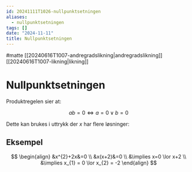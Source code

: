 ```yaml
---
id: 20241111T1026-nullpunktsetningen
aliases:
  - nullpunktsetningen
tags: []
date: "2024-11-11"
title: Nullpunktsetningen
---
```


#matte [[20240616T1007-andregradslikning|andregradslikning]] [[20240616T1007-likning|likning]]

# Nullpunktsetningen

Produktregelen sier at:

$$
ab = 0 \iff a = 0 \lor b = 0
$$

Dette kan brukes i uttrykk der $x$ har flere løsninger:

## Eksempel

$$
\begin{align}
&x^{2}+2x&=0 \\
&x(x+2)&=0 \\
&\implies x=0 \lor x+2 \\
&\implies x_{1} = 0 \lor x_{2} = -2
\end{align}
$$
